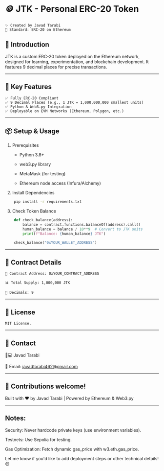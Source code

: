 # 🪙 JTK - Personal ERC-20 Token
    ✨ Created by Javad Tarabi
    🔗 Standard: ERC-20 on Ethereum


## 🚀 Introduction

JTK is a custom ERC-20 token deployed on the Ethereum network, designed for learning, experimentation, and blockchain development. It features 9 decimal places for precise transactions.

---

## 🔑 Key Features

    ✅ Fully ERC-20 Compliant
    ✅ 9 Decimal Places (e.g., 1 JTK = 1,000,000,000 smallest units)
    ✅ Python & Web3.py Integration
    ✅ Deployable on EVM Networks (Ethereum, Polygon, etc.)

---

## 📦 Setup & Usage
1. Prerequisites

    - Python 3.8+

    - web3.py library

    - MetaMask (for testing)

    - Ethereum node access (Infura/Alchemy)


2. Install Dependencies
```bash
    pip install -r requirements.txt
```


3. Check Token Balance

```python
    def check_balance(address):
        balance = contract.functions.balanceOf(address).call()
        human_balance = balance / 10**9  # Convert to JTK units
        print(f"Balance: {human_balance} JTK")

    check_balance("0xYOUR_WALLET_ADDRESS")
```

---

## 🔗 Contract Details

    📜 Contract Address: 0xYOUR_CONTRACT_ADDRESS

    📊 Total Supply: 1,000,000 JTK

    🔢 Decimals: 9

---

## 📜 License

    MIT License.

---

## 💬 Contact

👨💻 Javad Tarabi

📧 Email: javadtorabi462@gmail.com

---

## 🌟 Contributions welcome!

Built with ❤️ by Javad Tarabi | Powered by Ethereum & Web3.py

---

## Notes:

Security: Never hardcode private keys (use environment variables).

Testnets: Use Sepolia for testing.

Gas Optimization: Fetch dynamic gas_price with w3.eth.gas_price.

Let me know if you'd like to add deployment steps or other technical details! 😊
